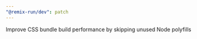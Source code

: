 ```yaml
---
"@remix-run/dev": patch
---
```


Improve CSS bundle build performance by skipping unused Node polyfills
